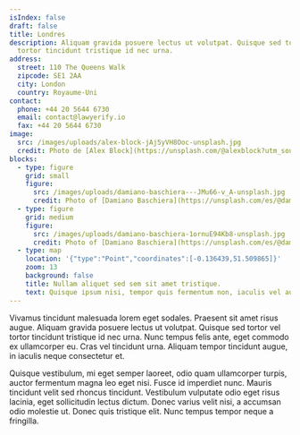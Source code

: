 ```yaml
---
isIndex: false
draft: false
title: Londres
description: Aliquam gravida posuere lectus ut volutpat. Quisque sed tortor vel
  tortor tincidunt tristique id nec urna.
address:
  street: 110 The Queens Walk
  zipcode: SE1 2AA
  city: London
  country: Royaume-Uni
contact:
  phone: +44 20 5644 6730
  email: contact@lawyerify.io
  fax: +44 20 5644 6730
image:
  src: /images/uploads/alex-block-jAj5yVH8Ooc-unsplash.jpg
  credit: Photo de [Alex Block](https://unsplash.com/@alexblock?utm_source=unsplash&utm_medium=referral&utm_content=creditCopyText) on [Unsplash](https://unsplash.com/)
blocks:
  - type: figure
    grid: small
    figure:
      src: /images/uploads/damiano-baschiera---JMu66-v_A-unsplash.jpg
      credit: Photo of [Damiano Baschiera](https://unsplash.com/es/@damiano_baschiera?utm_source=unsplash&utm_medium=referral&utm_content=creditCopyText) on [Unsplash](https://unsplash.com/fr/photos/--JMu66-v_A?utm_source=unsplash&utm_medium=referral&utm_content=creditCopyText)
  - type: figure
    grid: medium
    figure:
      src: /images/uploads/damiano-baschiera-1ornuE94Kb8-unsplash.jpg
      credit: Photo of [Damiano Baschiera](https://unsplash.com/es/@damiano_baschiera?utm_source=unsplash&utm_medium=referral&utm_content=creditCopyText) on [Unsplash](https://unsplash.com/fr/photos/--JMu66-v_A?utm_source=unsplash&utm_medium=referral&utm_content=creditCopyText)
  - type: map
    location: '{"type":"Point","coordinates":[-0.136439,51.509865]}'
    zoom: 13
    background: false
    title: Nullam aliquet sed sem sit amet tristique.
    text: Quisque ipsum nisi, tempor quis fermentum non, iaculis vel augue.
---
```

Vivamus tincidunt malesuada lorem eget sodales. Praesent sit amet risus augue. Aliquam gravida posuere lectus ut volutpat. Quisque sed tortor vel tortor tincidunt tristique id nec urna. Nunc tempus felis ante, eget commodo ex ullamcorper eu. Cras vel tincidunt urna. Aliquam tempor tincidunt augue, in iaculis neque consectetur et.

Quisque vestibulum, mi eget semper laoreet, odio quam ullamcorper turpis, auctor fermentum magna leo eget nisi. Fusce id imperdiet nunc. Mauris tincidunt velit sed rhoncus tincidunt. Vestibulum vulputate odio eget risus lacinia, eget sollicitudin lectus dictum. Donec varius velit nisi, a accumsan odio molestie ut. Donec quis tristique elit. Nunc tempus tempor neque a fringilla.